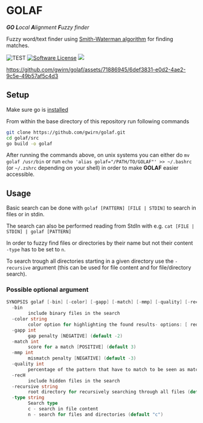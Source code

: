 # GOLAF

***GO** **L**ocal **A**lignment **F**uzzy finder*

Fuzzy word/text finder using [Smith-Waterman algorithm](https://en.wikipedia.org/wiki/Smith%E2%80%93Waterman_algorithm) for finding matches.

![TEST](https://github.com/gwirn/golaf/actions/workflows/go.yml/badge.svg)
[![Software License](https://img.shields.io/badge/license-MIT-brightgreen.svg)](/LICENSE.md)
<a title="Code Size" target="_blank" href="https://github.com/gwirn/golaf"><img src="https://img.shields.io/github/languages/code-size/gwirn/golaf"></a>


https://github.com/gwirn/golaf/assets/71886945/6def3831-e0d2-4ae2-9c5e-49b57af5c4d3

## Setup

Make sure go is [installed](https://go.dev/doc/install)

From within the base directory of this repository run following commands

```sh
git clone https://github.com/gwirn/golaf.git
cd golaf/src
go build -o golaf
```

After running the commands above, on unix systems you can either do `mv golaf /usr/bin` or run `echo 'alias golaf="/PATH/TO/GOLAF"' >> ~/.bashrc` (or `~/.zshrc` depending on your shell) in order to make **GOLAF** easier accessible.

## Usage

Basic search can be done with `golaf [PATTERN] [FILE | STDIN]` to search in files or in stdin.

The search can also be performed reading from StdIn with e.g. `cat [FILE | STDIN] | golaf [PATTERN]`

In order to fuzzy find files or directories by their name but not their content `-type` has to be set to `n`.

To search trough all directories starting in a given directory use the `-recursive` argument (this can be used for file content and for file/directory search).

### Possible optional argument

```go
SYNOPSIS golaf [-bin] [-color] [-gapp] [-match] [-mmp] [-quality] [-recH] [-recursive] [-type] [pattern] [file ...]
  -bin
        include binary files in the search
  -color string
        color option for highlighting the found results- options: [ red green yellow blue purple cyan white ] (default "green")
  -gapp int
        gap penalty [NEGATIVE] (default -2)
  -match int
        score for a match [POSITIVE] (default 3)
  -mmp int
        mismatch penalty [NEGATIVE] (default -3)
  -quality int
        percentage of the pattern that have to match to be seen as match (default 75)
  -recH
        include hidden files in the search
  -recursive string
        root directory for recursively searching through all files (default ".")
  -type string
        Search type
        c - search in file content
        n - search for files and directories (default "c")
```
